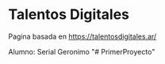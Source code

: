 # Talentos Digitales 


Pagina basada en https://talentosdigitales.ar/

Alumno: Serial Geronimo
"# PrimerProyecto" 
